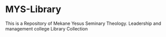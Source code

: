 # MYS-Library
This is a Repository of Mekane Yesus Seminary Theology. Leadership and management college  Library Collection

